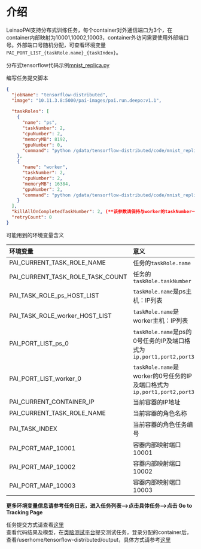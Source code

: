 # 介绍  
LeinaoPAI支持分布式训练任务，每个container对外通信端口为3个，在container内部映射为10001,10002,10003，container外访问需要使用外部端口号。外部端口号随机分配，可查看环境变量`PAI_PORT_LIST_{taskRole.name}_{taskIndex}`。  
  
分布式tensorflow代码示例[mnist_replica.py](https://github.com/feng257/LeinaoPAI/blob/master/tensorflow-distributed/mnist_replica.py)  
  
编写任务提交脚本

```json
{
  "jobName": "tensorflow-distributed",
  "image": "10.11.3.8:5000/pai-images/pai.run.deepo:v1.1",
  
  "taskRoles": [
    {
      "name": "ps",
      "taskNumber": 2,
      "cpuNumber": 2,
      "memoryMB": 8192,
      "gpuNumber": 0,
      "command": "python /gdata/tensorflow-distributed/code/mnist_replica.py  --num_gpus=0 --batch_size=32 --data_dir=/gdata/tensorflow-distributed/data  --train_dir=/userhome/tensorflow-distributed/output --ps_hosts=$PAI_TASK_ROLE_ps_HOST_LIST --worker_hosts=$PAI_TASK_ROLE_worker_HOST_LIST --job_name=ps --task_index=$PAI_CURRENT_TASK_ROLE_CURRENT_TASK_INDEX"
    },
    {
      "name": "worker",
      "taskNumber": 2,
      "cpuNumber": 2,
      "memoryMB": 16384,
      "gpuNumber": 2,
      "command": "python /gdata/tensorflow-distributed/code/mnist_replica.py  --num_gpus=2 --batch_size=32 --data_dir=/gdata/tensorflow-distributed/data  --train_dir=/userhome/tensorflow-distributed/output --ps_hosts=$PAI_TASK_ROLE_ps_HOST_LIST --worker_hosts=$PAI_TASK_ROLE_worker_HOST_LIST --job_name=worker --task_index=$PAI_CURRENT_TASK_ROLE_CURRENT_TASK_INDEX"
    }
  ],
  "killAllOnCompletedTaskNumber": 2, (**该参数请保持与worker的taskNumber一致**)
  "retryCount": 0
}
```

可能用到的环境变量含义

| 环境变量                           | 意义                                     |
| :--------------------------------- | :--------------------------------------- |
| PAI_CURRENT_TASK_ROLE_NAME         | 任务的`taskRole.name`     |
| PAI_CURRENT_TASK_ROLE_TASK_COUNT   | 任务的`taskRole.taskNumber`  |
| PAI_TASK_ROLE_ps_HOST_LIST | `taskRole.name`是ps主机：IP列表 |
| PAI_TASK_ROLE_worker_HOST_LIST     | `taskRole.name`是worker主机：IP列表       |
| PAI_PORT_LIST_ps_0 | `taskRole.name`是ps的0号任务的IP及端口格式为`ip,port1,port2,port3` |
| PAI_PORT_LIST_worker_0 | `taskRole.name`是worker的0号任务的IP及端口格式为`ip,port1,port2,port3` |
| PAI_CURRENT_CONTAINER_IP | 当前容器的IP地址|
| PAI_CURRENT_TASK_ROLE_NAME | 当前容器的角色名称 |
| PAI_TASK_INDEX  |  当前容器的角色任务编号 |
| PAI_PORT_MAP_10001 | 容器内部映射端口10001 |
| PAI_PORT_MAP_10002 | 容器内部映射端口10002 |
| PAI_PORT_MAP_10003 | 容器内部映射端口10003 |
  
**更多环境变量信息请参考任务日志，进入任务列表-->点击具体任务-->点击 Go to Tracking Page**  
  
任务提交方式请查看[这里](https://www.bitahub.com/views/article-detail.html?articleId=_f0bf8a2c89b94945bb95c83e97815039)  
查看代码结果及模型，在[类脑测试平台](https://202.38.95.226:7443)提交测试任务，登录分配的container后，查看/userhome/tensorflow-distributed/output，具体方式请参考[这里](https://www.bitahub.com/views/article-detail.html?articleId=_f0bf8a2c89b94945bb95c83e97815039)  
